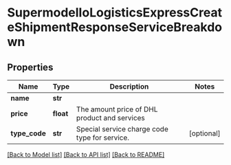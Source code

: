 # SupermodelIoLogisticsExpressCreateShipmentResponseServiceBreakdown

## Properties
Name | Type | Description | Notes
------------ | ------------- | ------------- | -------------
**name** | **str** |  | 
**price** | **float** | The amount price of DHL product and services | 
**type_code** | **str** | Special service charge code type for service. | [optional] 

[[Back to Model list]](../README.md#documentation-for-models) [[Back to API list]](../README.md#documentation-for-api-endpoints) [[Back to README]](../README.md)

